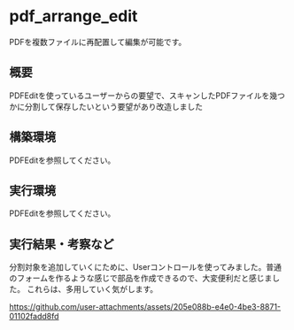 # pdf_arrange_edit
PDFを複数ファイルに再配置して編集が可能です。

## 概要
PDFEditを使っているユーザーからの要望で、スキャンしたPDFファイルを幾つかに分割して保存したいという要望があり改造しました
## 構築環境
PDFEditを参照してください。
## 実行環境
PDFEditを参照してください。
## 実行結果・考察など

分割対象を追加していくにために、Userコントロールを使ってみました。普通のフォームを作るような感じで部品を作成できるので、大変便利だと感じました。
これらは、多用していく気がします。


https://github.com/user-attachments/assets/205e088b-e4e0-4be3-8871-01102fadd8fd
